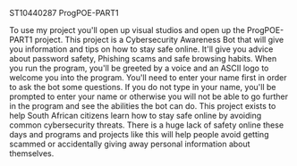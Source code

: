 ST10440287
ProgPOE-PART1

To use my project you'll open up visual studios and open up the ProgPOE-PART1 project. This project is a Cybersecurity Awareness Bot that will give you information and tips on how to stay safe online.
It'll give you advice about password safety, Phishing scams and safe browsing habits. When you run the program, you'll be greeted by a voice and an ASCII logo to welcome you into the program.
You'll need to enter your name first in order to ask the bot some questions. If you do not type in your name, you'll be prompted to enter your name or otherwise you will not be able to go further in the program and see the abilities the bot can do.
This project exists to help South African citizens learn how to stay safe online by avoiding common cybersecurity threats.
There is a huge lack of safety online these days and programs and projects like this will help people avoid getting scammed or accidentally giving away personal information about themselves.



